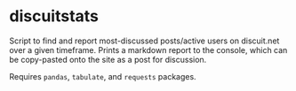 # discuitstats

Script to find and report most-discussed posts/active users on discuit.net over a given timeframe. Prints a markdown report to the console, which can be copy-pasted onto the site as a post for discussion.

Requires `pandas`, `tabulate`, and `requests` packages.
